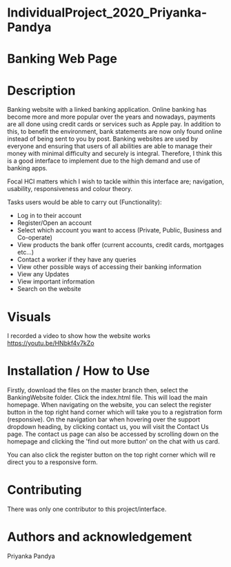 # IndividualProject_2020_Priyanka-Pandya

# Banking Web Page 

# Description 
Banking website with a linked banking application. Online banking has become more and more popular over the years and 
nowadays, payments are all done using credit cards or services such as Apple pay. In addition to this, to benefit the 
environment, bank statements are now only found online instead of being sent to you by post. Banking websites are used 
by everyone and ensuring that users of all abilities are able to manage their money with minimal difficulty and securely 
is integral.  Therefore, I think this is a good interface to implement due to the high demand and use of banking apps. 

Focal HCI matters which I wish to tackle within this interface are; navigation, usability, responsiveness and colour theory.

Tasks users would be able to carry out (Functionality): 
- Log in to their account 
- Register/Open an account
- Select which account you want to access (Private, Public, Business and Co-operate)
- View products the bank offer (current accounts, credit cards, mortgages etc...)
- Contact a worker if they have any queries
- View other possible ways of accessing their banking information 
- View any Updates 
- View important information
- Search on the website 

# Visuals 
I recorded a video to show how the website works
https://youtu.be/HNbkf4v7kZo

# Installation / How to Use 
Firstly, download the files on the master branch then, select the BankingWebsite folder. Click the index.html file. 
This will load the main homepage. When navigating on the website, you can select the register button 
in the top right hand corner which will take you to a registration form (responsive). On the navigation bar when 
hovering over the support dropdown heading, by clicking contact us, you will visit the Contact Us page. The contact us 
page can also be accessed by scrolling down on the homepage and clicking the 'find out more button' on the chat with us 
card. 

You can also click the register button on the top right corner which will re direct you to a responsive form. 


# Contributing 
There was only one contributor to this project/interface. 

# Authors and acknowledgement
Priyanka Pandya 
